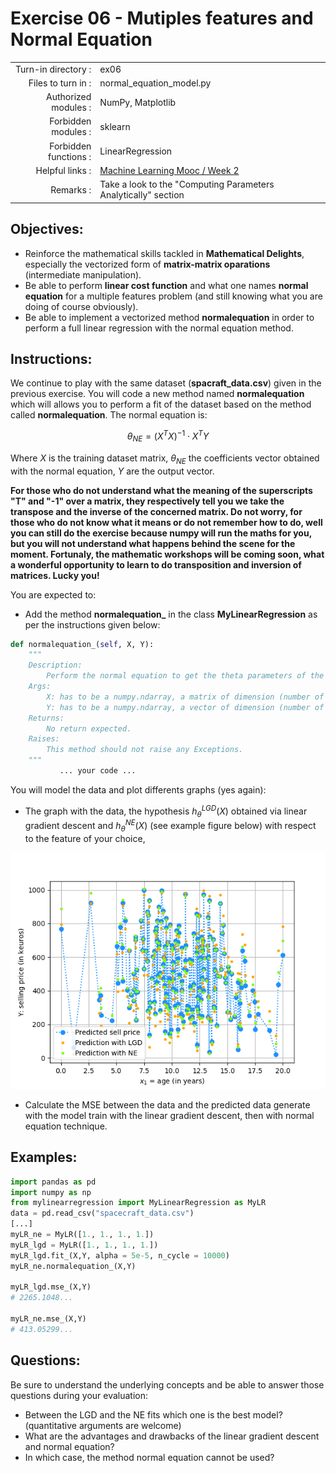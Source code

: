 # Exercise 06 - Mutiples features and Normal Equation

|                         |                    |
| -----------------------:| ------------------ |
|   Turn-in directory :   |  ex06              |
|   Files to turn in :    |  normal_equation_model.py  |
|   Authorized modules :  |  NumPy, Matplotlib |
|   Forbidden modules :   |  sklearn           |
|   Forbidden functions : |  LinearRegression  |
|   Helpful links :       |  [Machine Learning Mooc / Week 2](https://www.coursera.org/learn/machine-learning/home/week/2) |
|   Remarks :             | Take a look to the "Computing Parameters Analytically" section |

## Objectives:

* Reinforce the mathematical skills tackled in **Mathematical Delights**, especially the vectorized form of __matrix-matrix oparations__ (intermediate manipulation).
* Be able to perform  __linear cost function__ and what one names  __normal equation__ for a multiple features problem (and still knowing what you are doing of course obviously).
* Be able to implement a vectorized method **normalequation** in order to perform a full linear regression with the normal equation method.


## Instructions:

We continue to play with the same dataset (__spacraft_data.csv__) given in the previous exercise. 
You will code a new method named **normalequation** which will allows you to perform a fit of the dataset based on the method called __normalequation__.
The normal equation is:

$$
{\theta}_{NE} = \left({X}^{T} {X}\right)^{-1}\cdot{X}^T{Y}
$$

Where $X$ is the training dataset matrix, $\theta_{NE}$ the coefficients vector obtained with the normal equation, $Y$ are the output vector.

__For those who do not understand what the meaning of the superscripts **"T"** and **"-1"** over a matrix, they respectively tell you we take the transpose and the inverse of the concerned matrix.
Do not worry, for those who do not know what it means or do not remember how to do, well you can still do the exercise because numpy will run the maths for you, but you will not understand what happens behind the scene for the moment.
Fortunaly, the mathematic workshops will be coming soon, what a wonderful opportunity to learn to do transposition and inversion of matrices. Lucky you!__

You are expected to:
* Add the method **normalequation_** in the class **__MyLinearRegression__** as per the instructions given below:
```python
def normalequation_(self, X, Y):
	"""
	Description:
		Perform the normal equation to get the theta parameters of the hypothesis h and stock them in self.theta.
	Args:
		X: has to be a numpy.ndarray, a matrix of dimension (number of training examples, number of features)
		Y: has to be a numpy.ndarray, a vector of dimension (number of training examples,1)
	Returns:
		No return expected.
	Raises:
		This method should not raise any Exceptions.
	"""
           ... your code ...
```

You will model the data and plot differents graphs (yes again):
* The graph with the data, the hypothesis $h_{{\theta}}^{LGD}({X})$ obtained via linear gradient descent and $h_{{\theta}}^{NE}({X})$ (see example figure below) with respect to the feature of your choice,

<img src="day01/assets/ex06_sellprice_ne_lgd_vs_age.png" />

* Calculate the MSE between the data and the predicted data generate with the model train with the linear gradient descent, then with normal equation technique.


## Examples:

```python
import pandas as pd
import numpy as np
from mylinearregression import MyLinearRegression as MyLR
data = pd.read_csv("spacecraft_data.csv")
[...]
myLR_ne = MyLR([1., 1., 1., 1.])
myLR_lgd = MyLR([1., 1., 1., 1.])
myLR_lgd.fit_(X,Y, alpha = 5e-5, n_cycle = 10000)
myLR_ne.normalequation_(X,Y)

myLR_lgd.mse_(X,Y)
# 2265.1048...

myLR_ne.mse_(X,Y)
# 413.05299...
```


## Questions:

Be sure to understand the underlying concepts and be able to answer those questions during your evaluation:
* Between the LGD and the NE fits which one is the best model? (quantitative arguments are welcome)
* What are the advantages and drawbacks of the linear gradient descent and normal equation?
* In which case, the method normal equation cannot be used?
